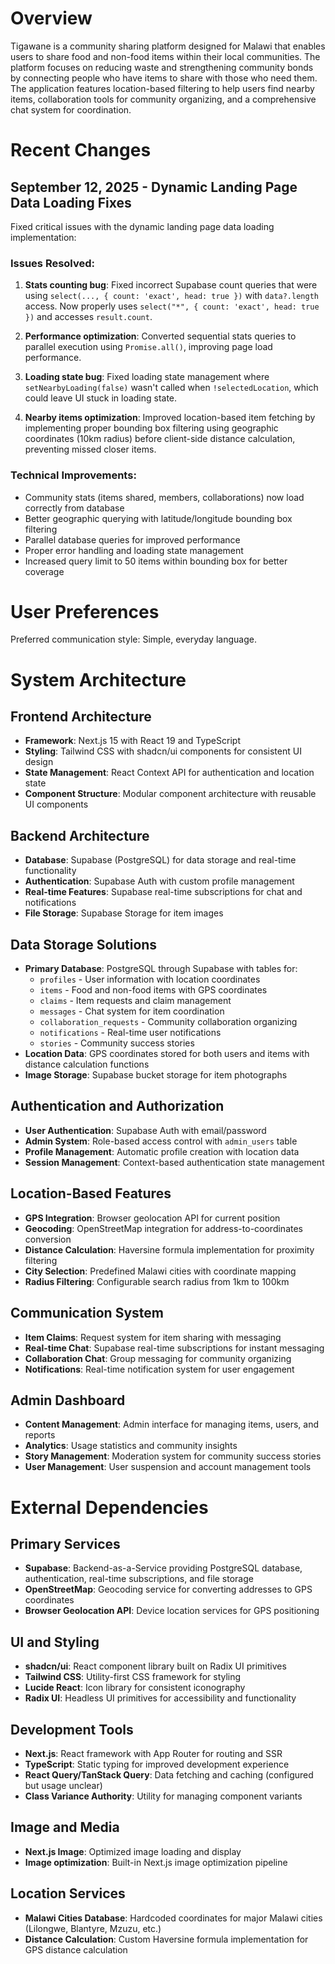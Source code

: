 # Overview

Tigawane is a community sharing platform designed for Malawi that enables users to share food and non-food items within their local communities. The platform focuses on reducing waste and strengthening community bonds by connecting people who have items to share with those who need them. The application features location-based filtering to help users find nearby items, collaboration tools for community organizing, and a comprehensive chat system for coordination.

# Recent Changes

## September 12, 2025 - Dynamic Landing Page Data Loading Fixes

Fixed critical issues with the dynamic landing page data loading implementation:

### Issues Resolved:
1. **Stats counting bug**: Fixed incorrect Supabase count queries that were using `select(..., { count: 'exact', head: true })` with `data?.length` access. Now properly uses `select("*", { count: 'exact', head: true })` and accesses `result.count`.

2. **Performance optimization**: Converted sequential stats queries to parallel execution using `Promise.all()`, improving page load performance.

3. **Loading state bug**: Fixed loading state management where `setNearbyLoading(false)` wasn't called when `!selectedLocation`, which could leave UI stuck in loading state.

4. **Nearby items optimization**: Improved location-based item fetching by implementing proper bounding box filtering using geographic coordinates (10km radius) before client-side distance calculation, preventing missed closer items.

### Technical Improvements:
- Community stats (items shared, members, collaborations) now load correctly from database
- Better geographic querying with latitude/longitude bounding box filtering
- Parallel database queries for improved performance
- Proper error handling and loading state management
- Increased query limit to 50 items within bounding box for better coverage

# User Preferences

Preferred communication style: Simple, everyday language.

# System Architecture

## Frontend Architecture
- **Framework**: Next.js 15 with React 19 and TypeScript
- **Styling**: Tailwind CSS with shadcn/ui components for consistent UI design
- **State Management**: React Context API for authentication and location state
- **Component Structure**: Modular component architecture with reusable UI components

## Backend Architecture
- **Database**: Supabase (PostgreSQL) for data storage and real-time functionality
- **Authentication**: Supabase Auth with custom profile management
- **Real-time Features**: Supabase real-time subscriptions for chat and notifications
- **File Storage**: Supabase Storage for item images

## Data Storage Solutions
- **Primary Database**: PostgreSQL through Supabase with tables for:
  - `profiles` - User information with location coordinates
  - `items` - Food and non-food items with GPS coordinates
  - `claims` - Item requests and claim management
  - `messages` - Chat system for item coordination
  - `collaboration_requests` - Community collaboration organizing
  - `notifications` - Real-time user notifications
  - `stories` - Community success stories
- **Location Data**: GPS coordinates stored for both users and items with distance calculation functions
- **Image Storage**: Supabase bucket storage for item photographs

## Authentication and Authorization
- **User Authentication**: Supabase Auth with email/password
- **Admin System**: Role-based access control with `admin_users` table
- **Profile Management**: Automatic profile creation with location data
- **Session Management**: Context-based authentication state management

## Location-Based Features
- **GPS Integration**: Browser geolocation API for current position
- **Geocoding**: OpenStreetMap integration for address-to-coordinates conversion
- **Distance Calculation**: Haversine formula implementation for proximity filtering
- **City Selection**: Predefined Malawi cities with coordinate mapping
- **Radius Filtering**: Configurable search radius from 1km to 100km

## Communication System
- **Item Claims**: Request system for item sharing with messaging
- **Real-time Chat**: Supabase real-time subscriptions for instant messaging
- **Collaboration Chat**: Group messaging for community organizing
- **Notifications**: Real-time notification system for user engagement

## Admin Dashboard
- **Content Management**: Admin interface for managing items, users, and reports
- **Analytics**: Usage statistics and community insights
- **Story Management**: Moderation system for community success stories
- **User Management**: User suspension and account management tools

# External Dependencies

## Primary Services
- **Supabase**: Backend-as-a-Service providing PostgreSQL database, authentication, real-time subscriptions, and file storage
- **OpenStreetMap**: Geocoding service for converting addresses to GPS coordinates
- **Browser Geolocation API**: Device location services for GPS positioning

## UI and Styling
- **shadcn/ui**: React component library built on Radix UI primitives
- **Tailwind CSS**: Utility-first CSS framework for styling
- **Lucide React**: Icon library for consistent iconography
- **Radix UI**: Headless UI primitives for accessibility and functionality

## Development Tools
- **Next.js**: React framework with App Router for routing and SSR
- **TypeScript**: Static typing for improved development experience
- **React Query/TanStack Query**: Data fetching and caching (configured but usage unclear)
- **Class Variance Authority**: Utility for managing component variants

## Image and Media
- **Next.js Image**: Optimized image loading and display
- **Image optimization**: Built-in Next.js image optimization pipeline

## Location Services
- **Malawi Cities Database**: Hardcoded coordinates for major Malawi cities (Lilongwe, Blantyre, Mzuzu, etc.)
- **Distance Calculation**: Custom Haversine formula implementation for GPS distance calculation
